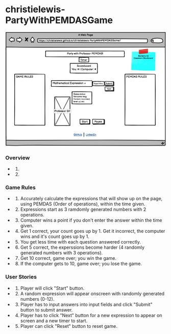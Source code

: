 # christielewis-PartyWithPEMDASGame

![Proj1Wireframe](PEMDASParty.png)

### Overview
* 1.
* 2.

### Game Rules
* 1. Accurately calculate the expressions that will show up on the page, using PEMDAS (Order of operations), within the time given.
* 2. Expressions start as 3 ramdomly generated numbers with 2 operations.
* 3. Computer wins a point if you don't enter the answer within the time given.
* 4. Get 1 correct, your count goes up by 1. Get it incorrect, the computer wins and it's count goes up by 1.
* 5. You get less time with each question answered correctly.
* 6. Get 5 correct, the experssions become harder (4 randomly generated numbers with 3 operations).
* 7. Get 10 correct, game over; you win the game.
* 8. If the computer gets to 10, game over; you lose the game.

### User Stories
* 1. Player will click "Start" button.
* 2. A random expression will appear onscreen with randomly generated numbers (0-12).
* 3. Player has to input answers into input fields and click "Submit" button to submit answer.
* 4. Player has to click "Next" button for a new expression to appear on screen and a new timer to start.
* 5. Player can click "Reset" button to reset game.